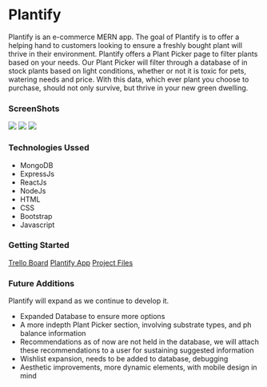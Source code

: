 <h1>Plantify</h1>
Plantify is an e-commerce MERN app. The goal of Plantify is to offer a helping hand to customers looking to ensure a freshly bought plant will thrive in their environment. Plantify offers a Plant Picker page to filter plants based on your needs. Our Plant Picker will filter through a database of in stock plants based on light conditions, whether or not it is toxic for pets, watering needs and price. With this data, which ever plant you choose to purchase, should not only survive, but thrive in your new green dwelling. 

<h3>ScreenShots</h3>
<img src="/images/homepage.png">
<img src="/images/details.png">
<img src="/images/plantpicker.png">

<h3>Technologies Ussed</h3>
<ul>
    <li>MongoDB</li>
    <li>ExpressJs</li>
    <li>ReactJs</li>
    <li>NodeJs</li>
    <li>HTML</li>
    <li>CSS</li>
    <li>Bootstrap</li>
    <li>Javascript</li>
</ul>
<h3>Getting Started</h3>
<a href="https://trello.com/b/6RzmreuK/plantify">Trello Board</a>
<a href="">Plantify App</a>
<a href="https://github.com/robertkoszegi/plantify">Project Files</a>

<h3>Future Additions</h3>
Plantify will expand as we continue to develop it.
<ul>
    <li>Expanded Database to ensure more options</li>
    <li>A more indepth Plant Picker section, involving substrate types, and ph balance information</li>
    <li>Recommendations as of now are not held in the database, we will attach these recommendations to a user for sustaining suggested information</li>
    <li>Wishlist expansion, needs to be added to database, debugging</li>
    <li>Aesthetic improvements, more dynamic elements, with mobile design in mind</li>
</ul>
